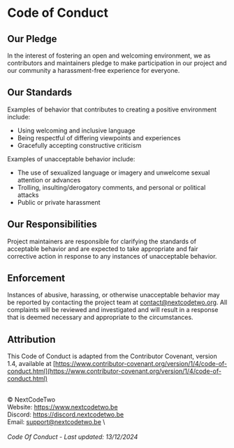 # Code of Conduct

## Our Pledge
In the interest of fostering an open and welcoming environment, we as contributors and maintainers pledge to make participation in our project and our community a harassment-free experience for everyone.

## Our Standards
Examples of behavior that contributes to creating a positive environment include:
- Using welcoming and inclusive language
- Being respectful of differing viewpoints and experiences
- Gracefully accepting constructive criticism

Examples of unacceptable behavior include:
- The use of sexualized language or imagery and unwelcome sexual attention or advances
- Trolling, insulting/derogatory comments, and personal or political attacks
- Public or private harassment

## Our Responsibilities
Project maintainers are responsible for clarifying the standards of acceptable behavior and are expected to take appropriate and fair corrective action in response to any instances of unacceptable behavior.

## Enforcement
Instances of abusive, harassing, or otherwise unacceptable behavior may be reported by contacting the project team at [contact@nextcodetwo.org](mailto:contact@nextcodetwo.org). All complaints will be reviewed and investigated and will result in a response that is deemed necessary and appropriate to the circumstances.

## Attribution
This Code of Conduct is adapted from the Contributor Covenant, version 1.4, available at [https://www.contributor-covenant.org/version/1/4/code-of-conduct.html](https://www.contributor-covenant.org/version/1/4/code-of-conduct.html)

\
© NextCodeTwo\
Website: https://www.nextcodetwo.be \
Discord: https://discord.nextcodetwo.be \
Email: support@nextcodetwo.be \ <br><br>
*Code Of Conduct - Last updated: 13/12/2024*